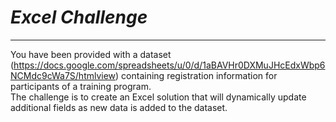 
# *Excel Challenge*  
---------------------------------
You have been provided with a dataset (https://docs.google.com/spreadsheets/u/0/d/1aBAVHr0DXMuJHcEdxWbp6NCMdc9cWa7S/htmlview) containing registration information for participants of a training program.  
The challenge is to create an Excel solution that will dynamically update additional fields as new data is added to the dataset. 
